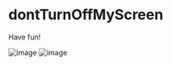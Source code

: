 # dontTurnOffMyScreen


Have fun!

![image](https://user-images.githubusercontent.com/70268960/142286923-569b0ebf-da7e-426b-9e6d-30b145d091b6.png)
![image](https://user-images.githubusercontent.com/70268960/142286993-4074a00f-93ca-4094-be7f-6df5d2c362b0.png)
